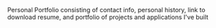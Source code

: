 Personal Portfolio consisting of contact info, personal history, link to download resume, and portfolio of projects and applications I've built